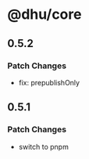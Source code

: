 # @dhu/core

## 0.5.2

### Patch Changes

- fix: prepublishOnly

## 0.5.1

### Patch Changes

- switch to pnpm
